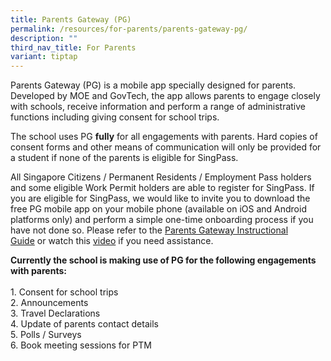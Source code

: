 ```yaml
---
title: Parents Gateway (PG)
permalink: /resources/for-parents/parents-gateway-pg/
description: ""
third_nav_title: For Parents
variant: tiptap
---
```

<p>Parents Gateway (PG) is a mobile app specially designed for parents. Developed
by MOE&nbsp;and GovTech, the app allows parents to engage closely with
schools, receive information and perform a range of administrative functions
including giving consent for school trips.</p>
<p>The school uses PG&nbsp;<strong>fully</strong>&nbsp;for all engagements
with parents. Hard copies of consent forms and other means of communication
will only be provided for a student if none of the parents is eligible
for SingPass.&nbsp;</p>
<p>All&nbsp;Singapore Citizens / Permanent Residents / Employment Pass holders
and some eligible&nbsp;Work Permit holders are able to register for SingPass.
If you are eligible for SingPass,&nbsp;we&nbsp;would like to invite you
to download&nbsp;the free PG mobile app on your mobile phone (available
on iOS and Android platforms only) and perform a simple one-time onboarding
process if you have not done so.&nbsp;Please refer to the&nbsp;<a href="/files/PG%20for%20Website.pdf" rel="noopener noreferrer nofollow" target="_blank">Parents Gateway Instructional Guide</a>&nbsp;or
watch this&nbsp;<a href="https://tinyurl.com/PGonboarding" rel="noopener noreferrer nofollow" target="_blank">video</a>&nbsp;if
you need assistance.</p>
<p><strong>Currently the school is making use of PG for the following engagements with parents:</strong> 
<br>
<br>1. Consent for school trips&nbsp;
<br>2. Announcements&nbsp;
<br>3. Travel Declarations
<br>4. Update of parents contact details
<br>5. Polls / Surveys
<br>6. Book meeting sessions for PTM</p>